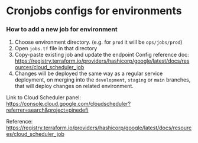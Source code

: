# Cronjobs configs for environments

### How to add a new job for environment

1. Choose environment directory. (e.g. for `prod` it will be `ops/jobs/prod`)
2. Open `jobs.tf` file in that directory
3. Copy-paste existing job and update the endpoint
  Config reference doc: https://registry.terraform.io/providers/hashicorp/google/latest/docs/resources/cloud_scheduler_job
4. Changes will be deployed the same way as a regular service deployment, on merging into the `development`, `staging` or `main` branches, that will deploy changes on related environment.

Link to Cloud Scheduler panel:
https://console.cloud.google.com/cloudscheduler?referrer=search&project=pinedefi

Reference:
https://registry.terraform.io/providers/hashicorp/google/latest/docs/resources/cloud_scheduler_job
